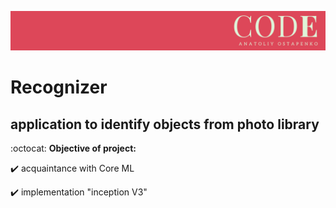![Image](https://github.com/AnatoliyOstapenko/ToDoList/blob/main/ToDoList/Assets.xcassets/CODE256.imageset/CODE256.png)

# Recognizer

## application to identify objects from photo library


:octocat:  **Objective of project:**

:heavy_check_mark: acquaintance with Core ML

:heavy_check_mark:  implementation "inception V3"


